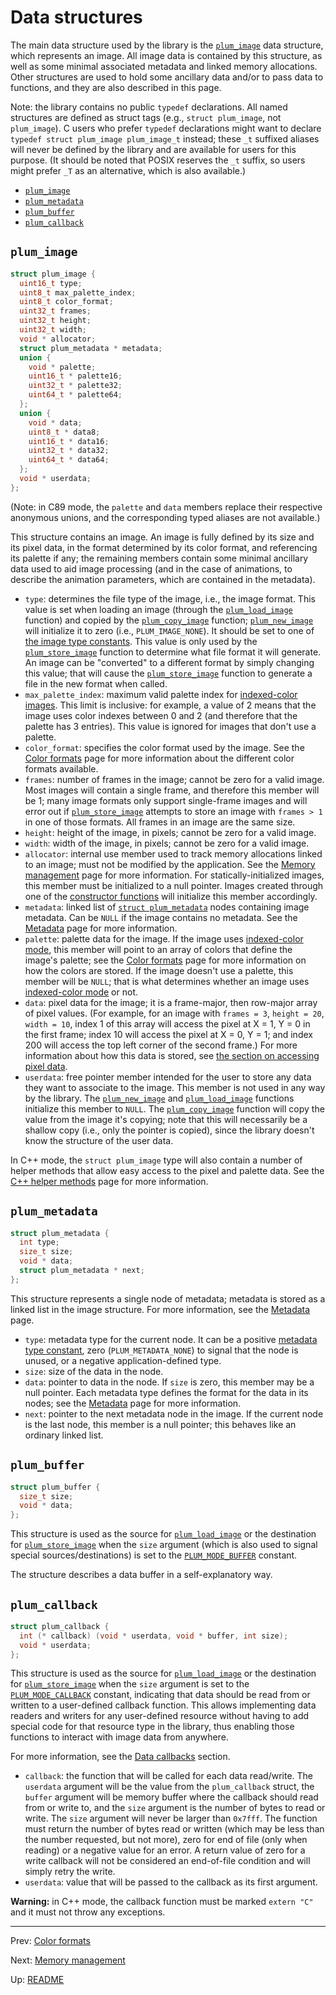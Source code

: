 # Data structures

The main data structure used by the library is the [`plum_image`](#plum_image) data structure, which represents an
image.
All image data is contained by this structure, as well as some minimal associated metadata and linked memory
allocations.
Other structures are used to hold some ancillary data and/or to pass data to functions, and they are also described
in this page.

Note: the library contains no public `typedef` declarations. All named structures are defined as struct tags (e.g.,
`struct plum_image`, not `plum_image`).
C users who prefer `typedef` declarations might want to declare `typedef struct plum_image plum_image_t` instead;
these `_t` suffixed aliases will never be defined by the library and are available for users for this purpose.
(It should be noted that POSIX reserves the `_t` suffix, so users might prefer `_T` as an alternative, which is also
available.)

- [`plum_image`](#plum_image)
- [`plum_metadata`](#plum_metadata)
- [`plum_buffer`](#plum_buffer)
- [`plum_callback`](#plum_callback)

## `plum_image`

``` c
struct plum_image {
  uint16_t type;
  uint8_t max_palette_index;
  uint8_t color_format;
  uint32_t frames;
  uint32_t height;
  uint32_t width;
  void * allocator;
  struct plum_metadata * metadata;
  union {
    void * palette;
    uint16_t * palette16;
    uint32_t * palette32;
    uint64_t * palette64;
  };
  union {
    void * data;
    uint8_t * data8;
    uint16_t * data16;
    uint32_t * data32;
    uint64_t * data64;
  };
  void * userdata;
};
```

(Note: in C89 mode, the `palette` and `data` members replace their respective anonymous unions, and the corresponding
typed aliases are not available.)

This structure contains an image. An image is fully defined by its size and its pixel data, in the format determined
by its color format, and referencing its palette if any; the remaining members contain some minimal ancillary data
used to aid image processing (and in the case of animations, to describe the animation parameters, which are contained
in the metadata).

- `type`: determines the file type of the image, i.e., the image format.
  This value is set when loading an image (through the [`plum_load_image`][load] function) and copied by the
  [`plum_copy_image`][copy] function; [`plum_new_image`][new] will initialize it to zero (i.e., `PLUM_IMAGE_NONE`).
  It should be set to one of [the image type constants][types].
  This value is only used by the [`plum_store_image`][store] function to determine what file format it will generate.
  An image can be "converted" to a different format by simply changing this value; that will cause the
  [`plum_store_image`][store] function to generate a file in the new format when called.
- `max_palette_index`: maximum valid palette index for [indexed-color images][indexed].
  This limit is inclusive: for example, a value of 2 means that the image uses color indexes between 0 and 2 (and
  therefore that the palette has 3 entries).
  This value is ignored for images that don't use a palette.
- `color_format`: specifies the color format used by the image.
  See the [Color formats][colors] page for more information about the different color formats available.
- `frames`: number of frames in the image; cannot be zero for a valid image.
  Most images will contain a single frame, and therefore this member will be 1; many image formats only support
  single-frame images and will error out if [`plum_store_image`][store] attempts to store an image with `frames > 1`
  in one of those formats.
  All frames in an image are the same size.
- `height`: height of the image, in pixels; cannot be zero for a valid image.
- `width`: width of the image, in pixels; cannot be zero for a valid image.
- `allocator`: internal use member used to track memory allocations linked to an image; must not be modified by the
  application.
  See the [Memory management][memory] page for more information.
  For statically-initialized images, this member must be initialized to a null pointer.
  Images created through one of the [constructor functions][constructors] will initialize this member accordingly.
- `metadata`: linked list of [`struct plum_metadata`](#plum_metadata) nodes containing image metadata.
  Can be `NULL` if the image contains no metadata.
  See the [Metadata][metadata] page for more information.
- `palette`: palette data for the image.
  If the image uses [indexed-color mode][indexed], this member will point to an array of colors that define the
  image's palette; see the [Color formats][colors] page for more information on how the colors are stored.
  If the image doesn't use a palette, this member will be `NULL`; that is what determines whether an image uses
  [indexed-color mode][indexed] or not.
- `data`: pixel data for the image; it is a frame-major, then row-major array of pixel values.
  (For example, for an image with `frames = 3`, `height = 20`, `width = 10`, index 1 of this array will access the
  pixel at X = 1, Y = 0 in the first frame; index 10 will access the pixel at X = 0, Y = 1; and index 200 will access
  the top left corner of the second frame.)
  For more information about how this data is stored, see [the section on accessing pixel data][accessing].
- `userdata`: free pointer member intended for the user to store any data they want to associate to the image.
  This member is not used in any way by the library.
  The [`plum_new_image`][new] and [`plum_load_image`][load] functions initialize this member to `NULL`.
  The [`plum_copy_image`][copy] function will copy the value from the image it's copying; note that this will
  necessarily be a shallow copy (i.e., only the pointer is copied), since the library doesn't know the structure of
  the user data.

In C++ mode, the `struct plum_image` type will also contain a number of helper methods that allow easy access to the
pixel and palette data. See the [C++ helper methods][helpers] page for more information.

## `plum_metadata`

``` c
struct plum_metadata {
  int type;
  size_t size;
  void * data;
  struct plum_metadata * next;
};
```

This structure represents a single node of metadata; metadata is stored as a linked list in the image structure.
For more information, see the [Metadata][metadata] page.

- `type`: metadata type for the current node.
  It can be a positive [metadata type constant][metadata-constants], zero (`PLUM_METADATA_NONE`) to signal that the
  node is unused, or a negative application-defined type.
- `size`: size of the data in the node.
- `data`: pointer to data in the node.
  If `size` is zero, this member may be a null pointer.
  Each metadata type defines the format for the data in its nodes; see the [Metadata][metadata] page for more
  information.
- `next`: pointer to the next metadata node in the image.
  If the current node is the last node, this member is a null pointer; this behaves like an ordinary linked list.

## `plum_buffer`

``` c
struct plum_buffer {
  size_t size;
  void * data;
};
```

This structure is used as the source for [`plum_load_image`][load] or the destination for [`plum_store_image`][store]
when the `size` argument (which is also used to signal special sources/destinations) is set to
the [`PLUM_MODE_BUFFER`][size-constants] constant.

The structure describes a data buffer in a self-explanatory way.

## `plum_callback`

``` c
struct plum_callback {
  int (* callback) (void * userdata, void * buffer, int size);
  void * userdata;
};
```

This structure is used as the source for [`plum_load_image`][load] or the destination for [`plum_store_image`][store]
when the `size` argument is set to the [`PLUM_MODE_CALLBACK`][size-constants] constant, indicating that data should be
read from or written to a user-defined callback function.
This allows implementing data readers and writers for any user-defined resource without having to add special code for
that resource type in the library, thus enabling those functions to interact with image data from anywhere.

For more information, see the [Data callbacks][callbacks] section.

- `callback`: the function that will be called for each data read/write.
  The `userdata` argument will be the value from the `plum_callback` struct, the `buffer` argument will be memory
  buffer where the callback should read from or write to, and the `size` argument is the number of bytes to read or
  write.
  The `size` argument will never be larger than `0x7fff`.
  The function must return the number of bytes read or written (which may be less than the number requested, but not
  more), zero for end of file (only when reading) or a negative value for an error.
  A return value of zero for a write callback will not be considered an end-of-file condition and will simply retry
  the write.
- `userdata`: value that will be passed to the callback as its first argument.

**Warning:** in C++ mode, the callback function must be marked `extern "C"` and it must not throw any exceptions.

* * *

Prev: [Color formats](colors.md)

Next: [Memory management](memory.md)

Up: [README](README.md)

[accessing]: colors.md#accessing-pixel-and-color-data
[callbacks]: modes.md#data-callbacks
[colors]: colors.md
[constructors]: functions.md#basic-functionality
[copy]: functions.md#plum_copy_image
[helpers]: methods.md
[indexed]: colors.md#indexed-color-mode
[load]: functions.md#plum_load_image
[memory]: memory.md
[metadata]: metadata.md
[metadata-constants]: constants.md#metadata-node-types
[new]: functions.md#plum_new_image
[size-constants]: constants.md#special-loading-and-storing-modes
[store]: functions.md#plum_store_image
[types]: constants.md#image-types
